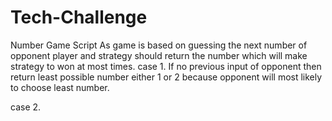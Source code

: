 # Tech-Challenge
Number Game Script
As game is based on guessing the next number of opponent player and strategy should return the number which will make strategy to won
at most times.
case 1. If no previous input of opponent then return least possible number either 1 or 2 because opponent will most likely
        to choose least number.

case 2. 
